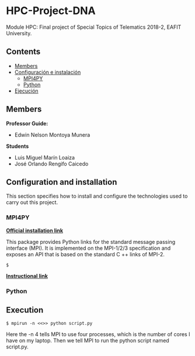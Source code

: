 # HPC-Project-DNA
Module HPC: Final project of Special Topics of Telematics 2018-2, EAFIT University.

## Contents

- [Members](#Members)
- [Configuración e instalación](#Configuración-e-instalación)
	- [MPI4PY](#MPI4PY)
	- [Python](#Python)
- [Ejecución](#Ejecución)

## Members

**Professor Guide:**
- Edwin Nelson Montoya Munera

**Students**
- Luis Miguel Marín Loaiza
- José Orlando Rengifo Caicedo


## Configuration and installation

This section specifies how to install and configure the technologies used to carry out this project.

### MPI4PY

[**Official installation link**](https://pypi.org/project/mpi4py/)

This package provides Python links for the standard message passing interface (MPI). It is implemented on the MPI-1/2/3 specification and exposes an API that is based on the standard C ++ links of MPI-2.

~~~
$ 
~~~


[**Instructional link**](https://rabernat.github.io/research_computing/parallel-programming-with-mpi-for-python.html)

### Python

## Execution


~~~
$ mpirun -n <<>> python script.py
~~~

Here the -n 4 tells MPI to use four processes, which is the number of cores I have on my laptop. Then we tell MPI to run the python script named script.py.
<!--stackedit_data:
eyJoaXN0b3J5IjpbMzc5NzY2MTQ0LC04MDc3ODM1LC0xNDczMz
kyMDAsLTE4MjAwNDU4MTIsLTkzNDY4NjAyNSwtMjYwNDcyMzgw
LC05MTk3OTE3NjgsMTAxNTg4MzIwNV19
-->